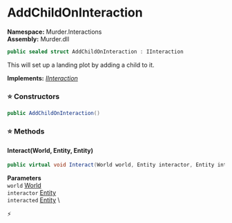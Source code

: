 # AddChildOnInteraction

**Namespace:** Murder.Interactions \
**Assembly:** Murder.dll

```csharp
public sealed struct AddChildOnInteraction : IInteraction
```

This will set up a landing plot by adding a child to it.

**Implements:** _[IInteraction](../..//Bang/Interactions/IInteraction.html)_

### ⭐ Constructors
```csharp
public AddChildOnInteraction()
```

### ⭐ Methods
#### Interact(World, Entity, Entity)
```csharp
public virtual void Interact(World world, Entity interactor, Entity interacted)
```

**Parameters** \
`world` [World](../..//Bang/World.html) \
`interactor` [Entity](../..//Bang/Entities/Entity.html) \
`interacted` [Entity](../..//Bang/Entities/Entity.html) \



⚡